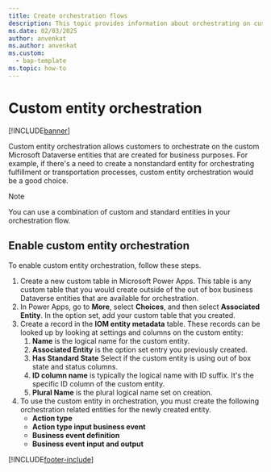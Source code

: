 ```yaml
---
title: Create orchestration flows
description: This topic provides information about orchestrating on custom entities within Microsoft Dynamics 365 Inetlligent Order Management
ms.date: 02/03/2025
author: anvenkat
ms.author: anvenkat
ms.custom: 
  - bap-template
ms.topic: how-to
---
```


# Custom entity orchestration

[!INCLUDE[banner](../includes/banner.md)]

Custom entity orchestration allows customers to orchestrate on the custom Microsoft Dataverse entities that are created for business purposes. For example, if there's a need to create a nonstandard entity for orchestrating fulfillment or transportation processes, custom entity orchestration would be a good choice. 

> [!NOTE]
> You can use a combination of custom and standard entities in your orchestration flow. 

## Enable custom entity orchestration

To enable custom entity orchestration, follow these steps.

1. Create a new custom table in Microsoft Power Apps. This table is any custom table that you would create outside of the out of box business Dataverse entities that are available for orchestration.
1. In Power Apps, go to **More**, select **Choices**, and then select **Associated Entity**. In the option set, add your custom table that you created.
1. Create a record in the **IOM entity metadata** table. These records can be looked up by looking at settings and columns on the custom entity:
   1. **Name**  is the logical name for the custom entity.
   1. **Associated Entity** is the option set entry you previously created.
   1. **Has Standard State** Select if the custom entity is using out of box state and status columns.
   1. **ID column name** is typically the logical name with ID suffix. It's the specific ID column of the custom entity.
   1. **Plural Name** is the plural logical name set on creation.
1. To use the custom entity in orchestration, you must create the following orchestration related entities for the newly created entity.
   - **Action type**
   - **Action type input business event**
   - **Business event definition**
   - **Business event input and output**

  
[!INCLUDE[footer-include](../../../includes/footer-banner.md)]
